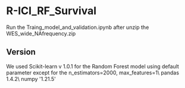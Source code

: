 # R-ICI_RF_Survival

Run the Traing_model_and_validation.ipynb after unzip the WES_wide_NAfrequency.zip


## Version
We used Scikit-learn v 1.0.1 for the Random Forest model using default parameter except for the n_estimators=2000, max_features=1\\
pandas 1.4.2\\
numpy '1.21.5'
